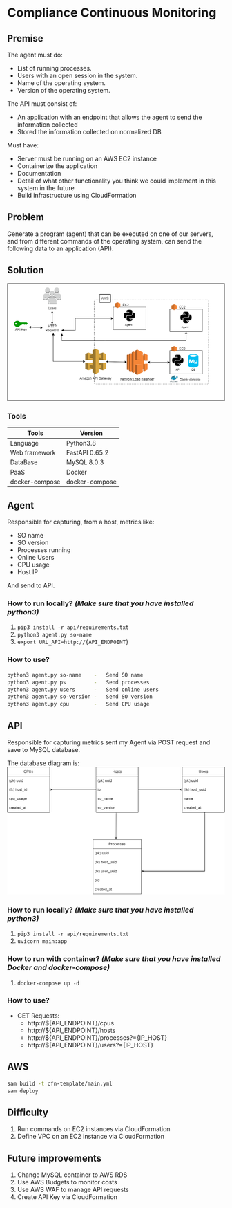 # Compliance Continuous Monitoring

## Premise
The agent must do:
- List of running processes.
- Users with an open session in the system.
- Name of the operating system.
- Version of the operating system. 

The API must consist of:
- An application with an endpoint that allows the agent to send
the information collected
- Stored the information collected on normalized DB

Must have:
- Server must be running on an AWS EC2 instance
- Containerize the application
- Documentation 
- Detail of what other functionality you think we could implement in this system in the future
- Build infrastructure using CloudFormation

## Problem
Generate a program (agent) that can be executed on one of our servers, and from different commands of the operating system, can send the following data to an application (API).

## Solution

![Infra diagram](/images/infra-done.png)
### Tools

| Tools | Version |
|---   | ---  |
| Language | Python3.8 |
| Web framework | FastAPI 0.65.2 |
| DataBase | MySQL 8.0.3 |
| PaaS | Docker |
| docker-compose | docker-compose  |

## Agent

Responsible for capturing, from a host, metrics like:

- SO name
- SO version
- Processes running
- Online Users
- CPU usage
- Host IP

And send to API.
### How to run locally? *(Make sure that you have installed python3)*
1. ```pip3 install -r api/requirements.txt```
2. ```python3 agent.py so-name```
3. ```export URL_API=http://{API_ENDPOINT} ```
### How to use? 

``` sh
python3 agent.py so-name    -   Send SO name
python3 agent.py ps         -   Send processes
python3 agent.py users      -   Send online users
python3 agent.py so-version -   Send SO version
python3 agent.py cpu        -   Send CPU usage
```

## API

Responsible for capturing metrics sent my Agent via POST request and save to MySQL database.

The database diagram is:
![DB diagram](/images/api-database.png)

### How to run locally? *(Make sure that you have installed python3)*
1. ```pip3 install -r api/requirements.txt```
2. ```uvicorn main:app```
### How to run with container? *(Make sure that you have installed Docker and docker-compose)*
1. ```docker-compose up -d```

### How to use?
- GET Requests:
    - http://${API_ENDPOINT}/cpus
    - http://${API_ENDPOINT}/hosts
    - http://${API_ENDPOINT}/processes?={IP_HOST}
    - http://${API_ENDPOINT}/users?={IP_HOST}

## AWS 
``` sh
sam build -t cfn-template/main.yml
sam deploy
```

## Difficulty

1. Run commands on EC2 instances via CloudFormation
2. Define VPC on an EC2 instance via CloudFormation

## Future improvements

1. Change MySQL container to AWS RDS
4. Use AWS Budgets to monitor costs 
5. Use AWS WAF to manage API requests
6. Create API Key via CloudFormation

